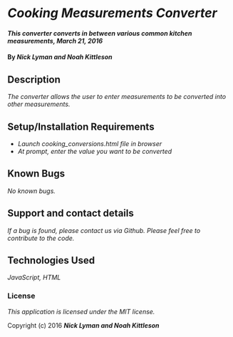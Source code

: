 # _Cooking Measurements Converter_

#### _This converter converts in between various common kitchen measurements, March 21, 2016_

#### By _**Nick Lyman and Noah Kittleson**_

## Description

_The converter allows the user to enter measurements to be converted into other measurements._

## Setup/Installation Requirements

* _Launch cooking_conversions.html file in browser_
* _At prompt, enter the value you want to be converted_


## Known Bugs

_No known bugs._

## Support and contact details

_If a bug is found, please contact us via Github.  Please feel free to contribute to the code._

## Technologies Used

_JavaScript, HTML_

### License

*This application is licensed under the MIT license.*

Copyright (c) 2016 **_Nick Lyman and Noah Kittleson_**
